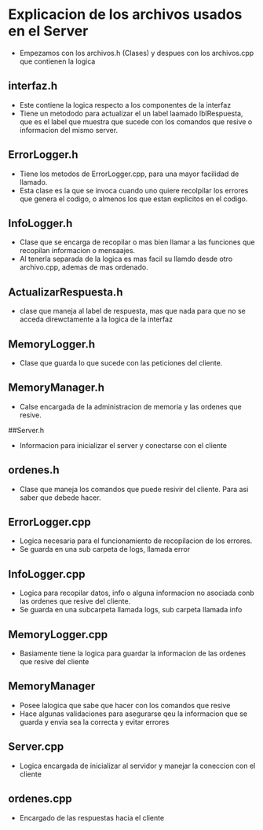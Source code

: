 # Explicacion de los archivos usados en el Server

* Empezamos con los archivos.h (Clases) y despues con los archivos.cpp que contienen la logica

## interfaz.h
- Este contiene la logica respecto a los componentes de la interfaz
- Tiene un metododo para actualizar el un label laamado lblRespuesta, que es el label que muestra que sucede con los comandos que resive o informacion del mismo server.

## ErrorLogger.h
  - Tiene los metodos de ErrorLogger.cpp, para una mayor facilidad de llamado.
  - Esta clase es la que se invoca cuando uno quiere recolpilar los errores que genera el codigo, o almenos los que estan explicitos en el codigo.

## InfoLogger.h
- Clase que se encarga de recopilar o mas bien llamar a las funciones que recopilan informacion o mensaajes.
- Al tenerla separada de la logica es mas facil su llamdo desde otro archivo.cpp, ademas de mas ordenado.

## ActualizarRespuesta.h
- clase que maneja al label de respuesta, mas que nada para que no se acceda direwctamente a la logica de la interfaz

## MemoryLogger.h
- Clase que guarda lo que sucede con las peticiones del cliente.

## MemoryManager.h
- Calse encargada de la administracion de memoria y las ordenes que resive.

##Server.h
- Informacion para inicializar el server y conectarse con el cliente

## ordenes.h
- Clase que maneja los comandos que puede resivir del cliente. Para asi saber que debede hacer.

## ErrorLogger.cpp
- Logica necesaria para el funcionamiento de recopilacion de los errores.
- Se guarda en una sub carpeta de logs, llamada error

## InfoLogger.cpp
- Logica para recopilar datos, info o alguna informacion no asociada conb las ordenes que resive del cliente.
-  Se guarda en una subcarpeta llamada logs, sub carpeta llamada info

## MemoryLogger.cpp
- Basiamente tiene la logica para guardar la informacion de las ordenes que resive del cliente
  
## MemoryManager
- Posee lalogica que sabe que hacer con los comandos que resive
- Hace algunas validaciones para asegurarse qeu la informacion que se guarda y envia sea la correcta y evitar errores

## Server.cpp
- Logica encargada de inicializar al servidor y manejar la coneccion con el cliente

## ordenes.cpp
- Encargado de las respuestas hacia el cliente




    
